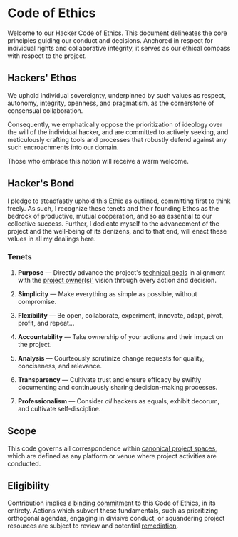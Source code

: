 # Code of Ethics

Welcome to our Hacker Code of Ethics. This document delineates the core principles guiding our conduct and decisions. Anchored in respect for individual rights and collaborative integrity, it serves as our ethical compass with respect to the project.

## Hackers' Ethos

We uphold individual sovereignty, underpinned by such values as respect, autonomy, integrity, openness, and pragmatism, as the cornerstone of consensual collaboration.

Consequently, we emphatically oppose the prioritization of ideology over the will of the individual hacker, and are committed to actively seeking, and meticulously crafting tools and processes that robustly defend against any such encroachments into our domain.

Those who embrace this notion will receive a warm welcome.

## Hacker's Bond

I pledge to steadfastly uphold this Ethic as outlined, committing first to think freely. As such, I recognize these tenets and their founding Ethos as the bedrock of productive, mutual cooperation, and so as essential to our collective success. Further, I dedicate myself to the advancement of the project and the well-being of its denizens, and to that end, will enact these values in all my dealings here.

### Tenets

1. **Purpose** —
   Directly advance the project's [technical goals][goals] in alignment with the [project owner(s)'][owners] vision through every action and decision.

2. **Simplicity** —
   Make everything as simple as possible, without compromise.

3. **Flexibility** —
   Be open, collaborate, experiment, innovate, adapt, pivot, profit, and repeat...

4. **Accountability** —
   Take ownership of your actions and their impact on the project.

5. **Analysis** —
   Courteously scrutinize change requests for quality, conciseness, and relevance.

6. **Transparency** —
   Cultivate trust and ensure efficacy by swiftly documenting and continuously sharing decision-making processes.

7. **Professionalism** —
   Consider _all_ hackers as equals, exhibit decorum, and cultivate self-discipline.

## Scope

This code governs all correspondence within [canonical project spaces][canon], which are defined as any platform or venue where project activities are conducted.

## Eligibility

Contribution implies a [binding commitment](#hackers-bond) to this Code of Ethics, in its entirety. Actions which subvert these fundamentals, such as prioritizing orthogonal agendas, engaging in divisive conduct, or squandering project resources are subject to review and potential [remediation](./docs/remediation.md).

[canon]: ./docs/spaces.md
[owners]: ./docs/CODEOWNERS
[goals]: ./docs/goals.md
